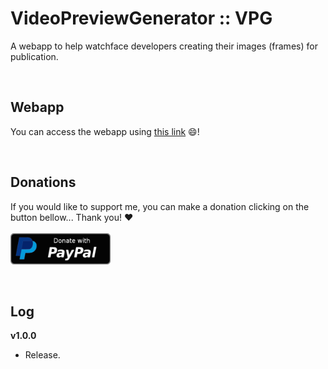 # VideoPreviewGenerator :: VPG

A webapp to help watchface developers creating their images (frames) for publication.

<br/>
<h2>Webapp</h2>

You can access the webapp using <a href="https://hms-douglas.github.io/vpg/">this link</a> 😄!

<br/>
<h2>Donations</h2>

If you would like to support me, you can make a donation clicking on the button bellow... Thank you! :heart:
<br/>
<br/>
<a href="https://www.paypal.com/donate/?hosted_button_id=L5UZTBX9QYYEG">
  <img src="img/btn/donate_paypal.svg" width="160" height="50"/>
</a>

<br/>
<h2>Log</h2>
<b>v1.0.0</b>
<ul>
  <li>Release.</li>
</ul>
